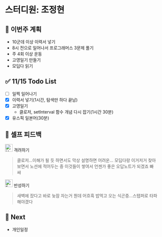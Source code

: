 # 스터디원: 조정현

## 🚀 이번주 계획

- 10군데 이상 이력서 넣기
- 8시 전으로 일어나서 프로그래머스 3문제 풀기
- 주 4회 이상 운동
- 고영일기 만들기
- 모딥다 읽기

## ✅ 11/15 Todo List

- [ ] 일찍 일어나기
- [x] 이력서 넣기(1시간, 탐색만 하다 끝남)
- [x] 고영일기
  - 클로저, setInterval 함수 개념 다시 잡기(1시간 30분)
- [x] 유스픽 일본어(30분)

## 🎉 셀프 피드백

<img src="https://raw.githubusercontent.com/Tarikul-Islam-Anik/Animated-Fluent-Emojis/master/Emojis/Smilies/Hugging%20Face.png" alt="Hugging Face" width="25" height="25"> 격려하기</img>

> 클로저...이해가 될 듯 하면서도 막상 설명하면 어려운...
> 모딥다랑 이거저거 찾아보면서 노션에 적어두는 중
> 이것들이 쌓여서 언젠가 좋은 오답노트가 되겠죠 빠쌰

<img src="https://raw.githubusercontent.com/Tarikul-Islam-Anik/Animated-Fluent-Emojis/master/Emojis/Smilies/Face%20with%20Monocle.png" alt="Face with Monocle" width="25" height="25"> 반성하기</img>

> 새벽에 잤다고 바로 늦잠 자는거 뭔데 어흐흑
> 밥먹고 오는 식곤증...스탭퍼로 타파해야겠다

## 🌱 Next

- 개인일정

